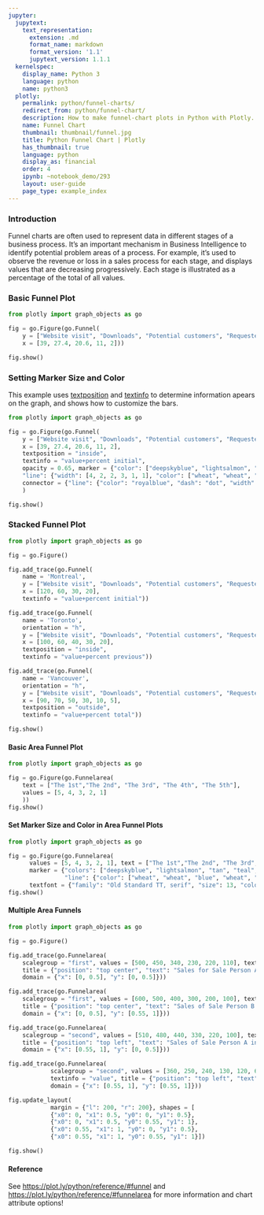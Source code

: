```yaml
---
jupyter:
  jupytext:
    text_representation:
      extension: .md
      format_name: markdown
      format_version: '1.1'
      jupytext_version: 1.1.1
  kernelspec:
    display_name: Python 3
    language: python
    name: python3
  plotly:
    permalink: python/funnel-charts/
    redirect_from: python/funnel-chart/
    description: How to make funnel-chart plots in Python with Plotly.
    name: Funnel Chart
    thumbnail: thumbnail/funnel.jpg
    title: Python Funnel Chart | Plotly
    has_thumbnail: true
    language: python
    display_as: financial
    order: 4
    ipynb: ~notebook_demo/293
    layout: user-guide
    page_type: example_index
---
```



### Introduction

Funnel charts are often used to represent data in different stages of a business process. It’s an important mechanism in Business Intelligence to identify potential problem areas of a process. For example, it’s used to observe the revenue or loss in a sales process for each stage, and displays values that are decreasing progressively. Each stage is illustrated as a percentage of the total of all values.


### Basic Funnel Plot

```python
from plotly import graph_objects as go

fig = go.Figure(go.Funnel(
    y = ["Website visit", "Downloads", "Potential customers", "Requested price", "invoice sent"],
    x = [39, 27.4, 20.6, 11, 2]))

fig.show()
```

### Setting Marker Size and Color
This example uses [textposition](https://plot.ly/python/reference/#scatter-textposition) and [textinfo](https://plot.ly/python/reference/#funnel-textinfo) to determine information apears on the graph, and shows how to customize the bars.

```python
from plotly import graph_objects as go

fig = go.Figure(go.Funnel(
    y = ["Website visit", "Downloads", "Potential customers", "Requested price", "Finalized"],
    x = [39, 27.4, 20.6, 11, 2],
    textposition = "inside",
    textinfo = "value+percent initial",
    opacity = 0.65, marker = {"color": ["deepskyblue", "lightsalmon", "tan", "teal", "silver"],
    "line": {"width": [4, 2, 2, 3, 1, 1], "color": ["wheat", "wheat", "blue", "wheat", "wheat"]}},
    connector = {"line": {"color": "royalblue", "dash": "dot", "width": 3}})
    )

fig.show()
```

### Stacked Funnel Plot

```python
from plotly import graph_objects as go

fig = go.Figure()

fig.add_trace(go.Funnel(
    name = 'Montreal',
    y = ["Website visit", "Downloads", "Potential customers", "Requested price"],
    x = [120, 60, 30, 20],
    textinfo = "value+percent initial"))

fig.add_trace(go.Funnel(
    name = 'Toronto',
    orientation = "h",
    y = ["Website visit", "Downloads", "Potential customers", "Requested price", "invoice sent"],
    x = [100, 60, 40, 30, 20],
    textposition = "inside",
    textinfo = "value+percent previous"))

fig.add_trace(go.Funnel(
    name = 'Vancouver',
    orientation = "h",
    y = ["Website visit", "Downloads", "Potential customers", "Requested price", "invoice sent", "Finalized"],
    x = [90, 70, 50, 30, 10, 5],
    textposition = "outside",
    textinfo = "value+percent total"))

fig.show()
```

#### Basic Area Funnel Plot

```python
from plotly import graph_objects as go

fig = go.Figure(go.Funnelarea(
    text = ["The 1st","The 2nd", "The 3rd", "The 4th", "The 5th"],
    values = [5, 4, 3, 2, 1]
    ))
fig.show()
```

#### Set Marker Size and Color in Area Funnel Plots

```python
from plotly import graph_objects as go

fig = go.Figure(go.Funnelarea(
      values = [5, 4, 3, 2, 1], text = ["The 1st","The 2nd", "The 3rd", "The 4th", "The 5th"],
      marker = {"colors": ["deepskyblue", "lightsalmon", "tan", "teal", "silver"],
                "line": {"color": ["wheat", "wheat", "blue", "wheat", "wheat"], "width": [0, 1, 5, 0, 4]}},
      textfont = {"family": "Old Standard TT, serif", "size": 13, "color": "black"}, opacity = 0.65))
fig.show()
```

#### Multiple Area Funnels


```python
from plotly import graph_objects as go

fig = go.Figure()

fig.add_trace(go.Funnelarea(
    scalegroup = "first", values = [500, 450, 340, 230, 220, 110], textinfo = "value",
    title = {"position": "top center", "text": "Sales for Sale Person A in U.S."},
    domain = {"x": [0, 0.5], "y": [0, 0.5]}))

fig.add_trace(go.Funnelarea(
    scalegroup = "first", values = [600, 500, 400, 300, 200, 100], textinfo = "value",
    title = {"position": "top center", "text": "Sales of Sale Person B in Canada"},
    domain = {"x": [0, 0.5], "y": [0.55, 1]}))

fig.add_trace(go.Funnelarea(
    scalegroup = "second", values = [510, 480, 440, 330, 220, 100], textinfo = "value",
    title = {"position": "top left", "text": "Sales of Sale Person A in Canada"},
    domain = {"x": [0.55, 1], "y": [0, 0.5]}))

fig.add_trace(go.Funnelarea(
            scalegroup = "second", values = [360, 250, 240, 130, 120, 60],
            textinfo = "value", title = {"position": "top left", "text": "Sales of Sale Person B in U.S."},
            domain = {"x": [0.55, 1], "y": [0.55, 1]}))

fig.update_layout(
            margin = {"l": 200, "r": 200}, shapes = [
            {"x0": 0, "x1": 0.5, "y0": 0, "y1": 0.5},
            {"x0": 0, "x1": 0.5, "y0": 0.55, "y1": 1},
            {"x0": 0.55, "x1": 1, "y0": 0, "y1": 0.5},
            {"x0": 0.55, "x1": 1, "y0": 0.55, "y1": 1}])

fig.show()
```

#### Reference
See https://plot.ly/python/reference/#funnel and https://plot.ly/python/reference/#funnelarea for more information and chart attribute options!
